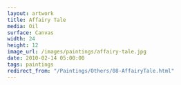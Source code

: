 ```yaml
---
layout: artwork
title: Affairy Tale
media: Oil
surface: Canvas
width: 24
height: 12
image_url: /images/paintings/affairy-tale.jpg
date: 2010-02-14 05:00:00
tags: paintings
redirect_from: "/Paintings/Others/08-AffairyTale.html"
---
```

